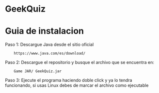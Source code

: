 # GeekQuiz
# Guia de instalacion
Paso 1: Descargue Java desde el sitio oficial

        https://www.java.com/es/download/
Paso 2: Descargue el repositorio y busque el archivo que se encuentra en:

        Game JAR/ GeekQuiz.jar
Paso 3: Ejecute el programa haciendo doble click y ya lo tendra funcionando, si usas Linux debes de marcar el archivo como ejecutable
